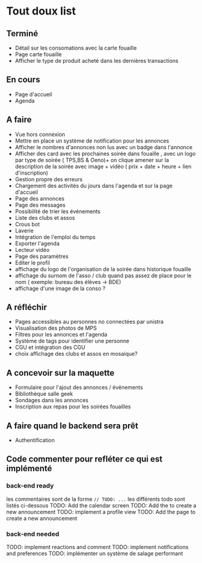 # Tout doux list

## Terminé

- Détail sur les consomations avec la carte fouaille
- Page carte fouaille
- Afficher le type de produit acheté dans les dernières transactions

## En cours

- Page d'accueil
- Agenda

## A faire

- Vue hors connexion
- Mettre en place un système de notification pour les annonces
- Afficher le nombres d'annonces non lus avec un badge dans l'annonce
- Afficher des card avec les prochaines soirée dans fouaille , avec un logo par type de soirée ( TPS,BS & Oeno)+ on clique amener sur la description de la soirée avec image + vidéo ( prix + date + heure + lien d'inscription)
- Gestion propre des erreurs
- Chargement des activités du jours dans l'agenda et sur la page d'accueil
- Page des annonces
- Page des messages
- Possibilité de trier les événements
- Liste des clubs et assos
- Crous bot
- Laverie
- Intégration de l'emploi du temps
- Exporter l'agenda
- Lecteur vidéo
- Page des paramètres
- Editer le profil
- affichage du logo de l'organisation de la soirée dans historique fouaille
- affichage du surnom de l'asso / club quand pas assez de place pour le nom ( exemple: bureau des élèves -> BDE)
- affichage d'une image de la conso ?

## A réfléchir

- Pages accessibles au personnes no connectées par unistra
- Visualisation des photos de MPS
- Filtres pour les annonces et l'agenda
- Système de tags pour identifier une personne
- CGU et intégration des CGU
- choix affichage des clubs et assos en mosaique?

## A concevoir sur la maquette

- Formulaire pour l'ajout des annonces / événements
- Bibliothèque salle geek
- Sondages dans les annonces
- Inscription aux repas pour les soirées fouailles

## A faire quand le backend sera prêt

- Authentification

## Code commenter pour refléter ce qui est implémenté

### back-end ready

les commentaires sont de la forme `// TODO: ...` les différents todo sont listés ci-dessous
TODO: Add the calendar screen
TODO: Add the to create a new announcement
TODO: implement a profile view
TODO: Add the page to create a new announcement

### back-end needed

TODO: implement reactions and comment
TODO: implement notifications and preferences
TODO: implémenter un système de salage performant

